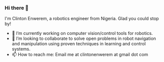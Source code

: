 ### Hi there 👋

I'm Clinton Enwerem, a robotics engineer from Nigeria. Glad you could stop by!

<!--
**coenwerem/coenwerem** is a ✨ _special_ ✨ repository because its `README.md` (this file) appears on your GitHub profile.

Here are some ideas to get you started:
-->
- 🔭 I’m currently working on computer vision/control tools for robotics.
- 👯 I’m looking to collaborate to solve open problems in robot navigation and manipulation using proven techniques in learning and control systems. 
- 📫 How to reach me: Email me at clintonenwerem at gmail dot com

